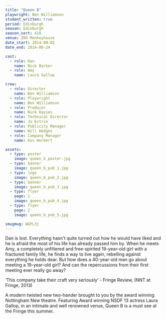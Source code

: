 ```yaml
---
title: "Queen B"
playwright: Ben Williamson
student_written: true
period: Edinburgh
season: Edinburgh
season_sort: 410
venue: ZOO Monkeyhouse
date_start: 2014-08-02
date_end: 2014-08-24

cast:
  - role: Dan
    name: Nick Barker
  - role: Amy
    name: Laura Gallop

crew:
  - role: Director
    name: Ben Williamson
  - role: Playwright
    name: Ben Williamson
  - role: Producer
    name: Nick Davies
  - role: Technical Director
    name: Jo Estrin
  - role: Publicity Manager
    name: Will Hedges
  - role: Company Manager
    name: Gus Herbert

assets:
  - type: poster
    image: queen_b_poster.jpg
  - type: banner
    image: queen_b_pub_1.jpg
  - type: logo
    image: queen_b_pub_2.jpg
  - type: banner
    image: queen_b_pub_3.jpg
  - type: flyer
    page: 1
    image: queen_b_pub_4.jpg
  - type: flyer
    page: 2
    image: queen_b_pub_5.jpg

smugmug: WGPL3j
---
```


Dan is lost. Everything hasn't quite turned out how he would have liked and he is afraid the most of his life has already passed him by. When he meets Amy, a completely unfiltered and free-spirited 19-year-old girl with a fractured family life, he finds a way to live again, rebelling against everything he holds dear. But how does a 40-year-old man go about meeting a 19-year-old girl? And can the repercussions from their first meeting ever really go away?

‘This company take their craft very seriously’ - Fringe Review, (NNT at Fringe, 2013)

A modern twisted new two-hander brought to you by the award winning Nottingham New theatre. Featuring Award winning NSDF 13 actress Laura Gallop, in an intimate and well renowned venue, Queen B is a must see at the Fringe this summer.

